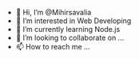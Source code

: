 - 👋 Hi, I’m @Mihirsavalia
- 👀 I’m interested in Web Developing
- 🌱 I’m currently learning Node.js
- 💞️ I’m looking to collaborate on ...
- 📫 How to reach me ...

<!---
Mihirsavalia/Mihirsavalia is a ✨ special ✨ repository because its `README.md` (this file) appears on your GitHub profile.
You can click the Preview link to take a look at your changes.
--->
